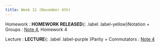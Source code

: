 ```yaml
---
title: Week 11 (November 4th)
---
```


Homework
: **HOMEWORK RELEASED**{: .label .label-yellow}Notation + Groups
  : [Note 4](https://readings.decal.rouxl.es/docs/readings/content/note-2/), Homework 4

Lecture
: **LECTURE**{: .label .label-purple }Parity + Commutators
  : [Note 4](https://readings.decal.rouxl.es/docs/readings/content/note-4/)